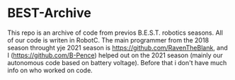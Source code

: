 # BEST-Archive
This repo is an archive of code from previos B.E.S.T. robotics seasons. All of our code is writen in RobotC.
The main programmer from the 2018 season throught yje 2021 season is https://github.com/RavenTheBlank, and I (https://github.com/B-Pence) helped out on the 2021 season (mainly our autonomous code based on battery voltage). Before that i don't have much info on who worked on code.
